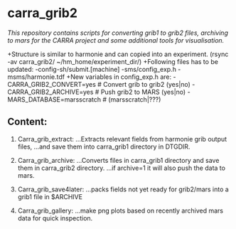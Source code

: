 # carra_grib2

*This repository contains scripts for converting grib1 to grib2 files,
archiving to mars for the CARRA project and some additional tools for visualisation.*

+Structure is similar to harmonie and can copied into an experiment. (rsync -av carra_grib2/ ~/hm_home/experiment_dir/)
+Following files has to be updated:
  -config-sh/submit.[machine]
  -sms/config_exp.h
  -msms/harmonie.tdf
+New variables in config_exp.h are:
  -CARRA_GRIB2_CONVERT=yes                 # Convert grib to grib2 (yes|no)
  -CARRA_GRIB2_ARCHIVE=yes                 # Push grib2 to MARS    (yes|no)
  -MARS_DATABASE=marsscratch               # (marsscratch|???)



## Content:

1. Carra_grib_extract: 
...Extracts relevant fields from harmonie grib output files,
...and save them into carra_grib1 directory in DTGDIR.

2. Carra_grib_archive:
...Converts files in carra_grib1 directory and save them in carra_grib2 directory.
...if archive=1 it will also push the data to mars.

3. Carra_grib_save4later:
...packs fields not yet ready for grib2/mars into a grib1 file in $ARCHIVE

4. Carra_grib_gallery:
...make png plots based on recently archived mars data for quick inspection.

  



